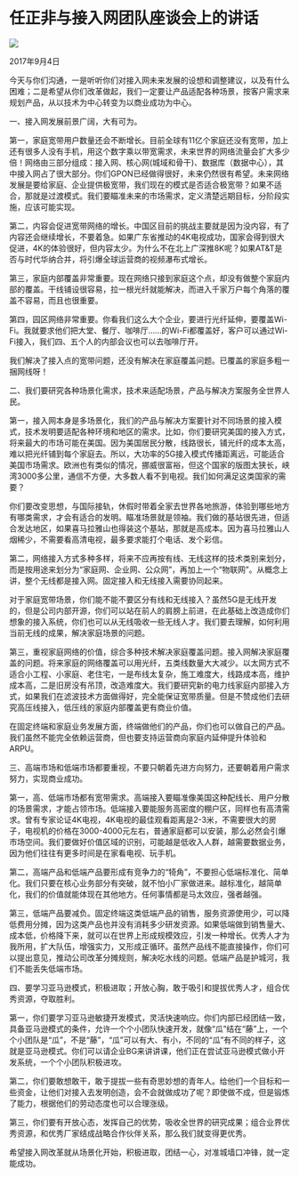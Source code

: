 # 任正非与接入网团队座谈会上的讲话
<img class="pv" src="https://api.visitor.plantree.me/visitor-badge/pv?namespace=plantree.me&key=renzhengfei-speeches/任总与接入网团队座谈会上的讲话.md">


2017年9月4日



今天与你们沟通，一是听听你们对接入网未来发展的设想和调整建议，以及有什么困难；二是希望从你们改革做起，我们一定要让产品适配各种场景，按客户需求来规划产品，从以技术为中心转变为以商业成功为中心。

一、接入网发展前景广阔，大有可为。

第一，家庭宽带用户数量还会不断增长。目前全球有11亿个家庭还没有宽带，加上还有很多人没有手机，用这个数字乘以带宽需求，未来世界的网络流量会扩大多少倍！网络由三部分组成：接入网、核心网(城域和骨干)、数据库（数据中心），其中接入网占了很大部分。你们GPON已经做得很好，未来仍然很有希望。未来网络发展是要给家庭、企业提供极宽带，我们现在的模式是否适合极宽带？如果不适合，那就是过渡模式。我们要瞄准未来的市场需求，定义清楚远期目标，分阶段实施，应该可能实现。

第二，内容会促进宽带网络的增长。中国区目前的挑战主要就是因为没内容，有了内容还会继续增长，不要着急。如果广东省推动的4K电视成功，国家会得到很大促进，4K的体验很好，但内容太少。为什么不在北上广深推8K呢？如果AT&T是否与时代华纳合并，将引爆全球运营商的视频瀑布式增长。

第三，家庭内部覆盖非常重要。现在网络只接到家庭这个点，却没有做整个家庭内部的覆盖。干线铺设很容易，拉一根光纤就能解决，而进入千家万户每个角落的覆盖不容易，而且也很重要。

第四，园区网络非常重要。你看我们这么大个企业，要进行光纤延伸，要覆盖Wi-Fi。我就要求他们把大堂、餐厅、咖啡厅……的Wi-Fi都覆盖好，客户可以通过Wi-Fi接入，我们四、五个人的内部会议也可以去咖啡厅开。

我们解决了接入点的宽带问题，还没有解决在家庭覆盖问题。已覆盖的家庭多粗一捆网线呀！

二、我们要研究各种场景化需求，技术来适配场景，产品与解决方案服务全世界人民。

第一，接入网本身是多场景化，我们的产品与解决方案要针对不同场景的接入模式，技术发明要适配各种环境和地区的需求。比如，你们要研究美国的接入方式，将来最大的市场可能在美国。因为美国居民分散，线路很长，铺光纤的成本太高，难以把光纤铺到每个家庭去。所以，大功率的5G接入模式传播距离远，可能适合美国市场需求。欧洲也有类似的情况，挪威很富裕，但这个国家的版图太狭长，峡湾3000多公里，通信不方便，大多数人看不到电视。我们如何满足这类国家的需要？

你们要改变思想，与国际接轨，休假时带着全家去世界各地旅游，体验到哪些地方有哪类需求，才会有适合的发明。瞄准场景就是领袖。我们做的基站很先进，但适合发达地区，如果喜马拉雅山也得装这个基站，那就是高成本。因为喜马拉雅山人烟稀少，不需要看高清电视，最多要求能打个电话、发个彩信。

第二，网络接入方式多种多样，将来不应再按有线、无线这样的技术类别来划分，而是按用途来划分为“家庭网、企业网、公众网”，再加上一个“物联网”。从概念上讲，整个无线都是接入网。固定接入和无线接入需要协同起来。

对于家庭宽带场景，你们能不能不要区分有线和无线接入？虽然5G是无线开发的，但是公司内部开源，你们可以站在前人的肩膀上前进，在此基础上改造成你们想象的接入系统，你们也可以从无线吸收一些无线人才。我们要去理解，如何利用当前无线的成果，解决家庭场景的问题。

第三，重视家庭网络的价值，综合多种技术解决家庭覆盖问题。接入网解决家庭覆盖的问题。将来家庭的网络覆盖可以用光纤，五类线数量大大减少。以太网方式不适合小工程、小家庭、老住宅，一是布线太复杂，施工难度大，线路成本高，维护成本高，二是旧房没有吊顶，改造难度大。我们要研究新的电力线家庭内部接入方式，如果我们在滤波技术方面做得好，完全能保证宽带质量。但是不赞成他们去研究高压线接入，低压线的家庭内部覆盖更有商业价值。

在固定终端和家庭业务发展方面，终端做他们的产品，你们也可以做自己的产品。我们虽然不能完全依赖运营商，但也要支持运营商向家庭内延伸提升体验和ARPU。

三、高端市场和低端市场都要重视，不要只朝着先进方向努力，还要朝着用户需求努力，实现商业成功。

第一，高、低端市场都有宽带需求。高端接入要瞄准像美国这种配线长、用户分散的场景需求，才能占领市场。低端接入要能服务高密度的棚户区，同样也有高清需求。曾有专家论证4K电视，4K电视的最佳观看距离是2-3米，不需要很大的房子，电视机的价格在3000-4000元左右，普通家庭都可以安装，那么必然会引爆市场空间。我们要做好价值区域的识别，可能越是低收入人群，越需要数据业务，因为他们往往有更多时间是在家看电视、玩手机。

第二，高端产品和低端产品要形成有竞争力的“犄角”，不要担心低端标准化、简单化。我们只要在核心业务部分有突破，就不怕小厂家做进来。越标准化，越简单化，我们的价值就能体现在其他地方。任何事情都是马太效应，强者越强。

第三，低端产品要减负。固定终端这类低端产品的销售，服务资源使用少，可以降低费用分摊，因为这类产品也并没有消耗多少研发资源。如果低端做到销售量大、成本低，价格降下来，就可以在世界上形成规模效应，引发一种增长。优秀人才为我所用，扩大队伍，增强实力，又形成正循环。虽然产品线不能直接操作，你们可以提出意见，推动公司改革分摊规则，解决吃水线的问题。低端产品是护城河，我们不能丢失低端市场。

四、要学习亚马逊模式，积极进取；开放心胸，敢于吸引和提拔优秀人才，组合优秀资源，夺取胜利。

第一，你们要学习亚马逊敏捷开发模式，灵活快速响应。你们内部已经团结一致，具备亚马逊模式的条件，允许一个个小团队快速开发，就像“瓜”结在“藤”上，一个个小团队是“瓜”，不是“藤”，“瓜”可以有大、有小，不同的“瓜”有不同的样子，这就是亚马逊模式。你们可以请企业BG来讲讲课，他们正在尝试亚马逊模式做小开发系统，一个个小团队积极进攻。

第二，你们要敢想敢干，敢于提拔一些有奇思妙想的青年人。给他们一个目标和一些资金，让他们对接入去发明创造，会不会就做成功了呢？即使做不成，但是锻炼了能力，根据他们的劳动态度也可以合理涨级。

第三，你们要有开放心态，发挥自己的优势，吸收全世界的研究成果；组合业界优秀资源，和优秀厂家结成战略合作伙伴关系，那么我们就变得更优秀。

希望接入网改革就从场景化开始，积极进取，团结一心，对准城墙口冲锋，就一定能成功。
